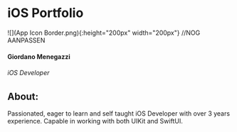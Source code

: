 # iOS Portfolio 

![](App Icon Border.png){:height="200px" width="200px"}         //NOG AANPASSEN


#### Giordano Menegazzi
   ###### iOS Developer
     
## About:

Passionated, eager to learn and self taught iOS Developer with over 3 years experience. 
Capable in working with both UIKit and SwiftUI.

